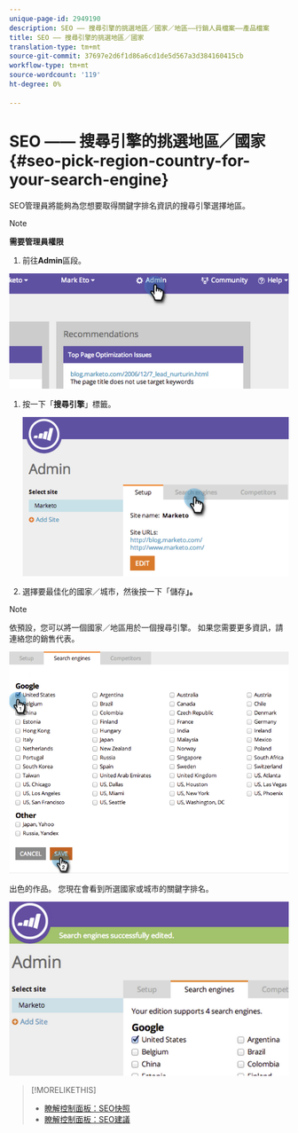 ```yaml
---
unique-page-id: 2949190
description: SEO —— 搜尋引擎的挑選地區／國家／地區——行銷人員檔案——產品檔案
title: SEO —— 搜尋引擎的挑選地區／國家
translation-type: tm+mt
source-git-commit: 37697e2d6f1d86a6cd1de5d567a3d384160415cb
workflow-type: tm+mt
source-wordcount: '119'
ht-degree: 0%

---
```



# SEO —— 搜尋引擎的挑選地區／國家{#seo-pick-region-country-for-your-search-engine}

SEO管理員將能夠為您想要取得關鍵字排名資訊的搜尋引擎選擇地區。

>[!NOTE]
>
>**需要管理員權限**

1. 前往&#x200B;**Admin**&#x200B;區段。

![](assets/image2014-9-17-21-3a6-3a43.png)

1. 按一下「**搜尋引擎**」標籤。

   ![](assets/image2014-9-17-21-3a7-3a25.png)

1. 選擇要最佳化的國家／城市，然後按一下「儲存&#x200B;**」。**

>[!NOTE]
>
>依預設，您可以將一個國家／地區用於一個搜尋引擎。 如果您需要更多資訊，請連絡您的銷售代表。

![](assets/image2014-9-17-21-3a8-3a8.png)

出色的作品。 您現在會看到所選國家或城市的關鍵字排名。

![](assets/image2014-9-17-21-3a8-3a15.png)

>[!MORELIKETHIS]
>
>* [瞭解控制面板：SEO快照](/help/marketo/product-docs/additional-apps/seo/understanding-seo/understanding-the-seo-dashboard-seo-snapshot.md)
>* [瞭解控制面板：SEO建議](/help/marketo/product-docs/additional-apps/seo/understanding-seo/understanding-the-seo-dashboard-seo-recommendations.md)

